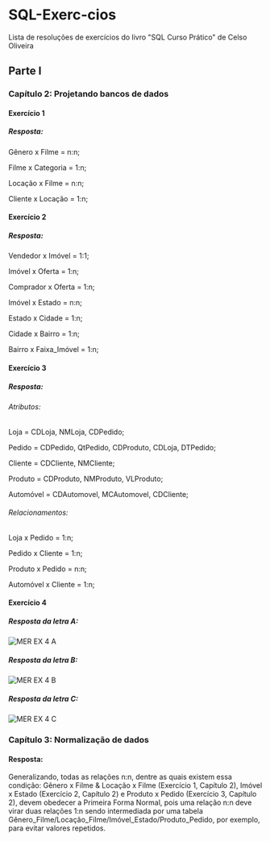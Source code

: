 # SQL-Exerc-cios
Lista de resoluções de exercícios do livro "SQL Curso Prático" de Celso Oliveira

## Parte I

### Capítulo 2: Projetando bancos de dados
#### Exercício 1
##### Resposta:
Gênero x Filme = n:n;

Filme x Categoria = 1:n;

Locação x Filme = n:n;

Cliente x Locação = 1:n;


#### Exercício 2
##### Resposta:
Vendedor x Imóvel = 1:1;

Imóvel x Oferta = 1:n;

Comprador x Oferta = 1:n;

Imóvel x Estado = n:n;

Estado x Cidade = 1:n;

Cidade x Bairro = 1:n;

Bairro x Faixa_Imóvel = 1:n;

#### Exercício 3
##### Resposta:
###### Atributos:

Loja = CDLoja, NMLoja, CDPedido;

Pedido = CDPedido, QtPedido, CDProduto, CDLoja, DTPedido;

Cliente = CDCliente, NMCliente;

Produto = CDProduto, NMProduto, VLProduto;

Automóvel = CDAutomovel, MCAutomovel, CDCliente;

###### Relacionamentos:

Loja x Pedido = 1:n;

Pedido x Cliente = 1:n;

Produto x Pedido = n:n;

Automóvel x Cliente = 1:n;

#### Exercício 4
##### Resposta da letra A:
![MER EX 4 A](https://user-images.githubusercontent.com/88397658/194727838-04b00a50-e04e-45ad-91b8-2c147bae2e40.png)

##### Resposta da letra B:

![MER EX 4 B](https://user-images.githubusercontent.com/88397658/194728810-4e7739f0-2a54-4ad4-93b7-4425def0a68c.png)

##### Resposta da letra C:
![MER EX 4 C](https://user-images.githubusercontent.com/88397658/194729299-a5e5a6bc-c03d-4932-b29a-fc4580da49af.png)


### Capítulo 3: Normalização de dados

#### Resposta:
Generalizando, todas as relações n:n, dentre as quais existem essa condição: Gênero x Filme & Locação x Filme (Exercício 1, Capítulo 2), Imóvel x Estado (Exercício 2, Capítulo 2) e Produto x Pedido (Exercício 3, Capítulo 2), devem obedecer a Primeira Forma Normal, pois uma relação n:n deve virar duas relações 1:n sendo intermediada por uma tabela Gênero_Filme/Locação_Filme/Imóvel_Estado/Produto_Pedido, por exemplo, para evitar valores repetidos.
